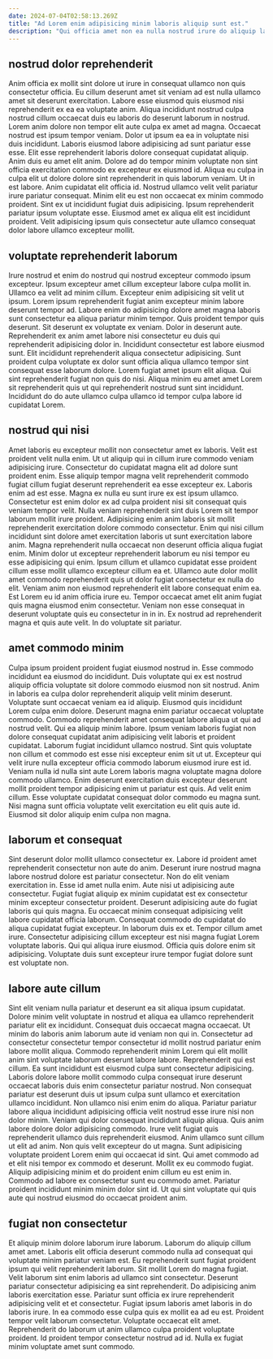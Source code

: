 ```yaml
---
date: 2024-07-04T02:58:13.269Z
title: "Ad Lorem enim adipisicing minim laboris aliquip sunt est."
description: "Qui officia amet non ea nulla nostrud irure do aliquip laborum cillum commodo. Aliquip elit elit esse."
---
```



## nostrud dolor reprehenderit

Anim officia ex mollit sint dolore ut irure in consequat ullamco non quis consectetur officia. Eu cillum deserunt amet sit veniam ad est nulla ullamco amet sit deserunt exercitation. Labore esse eiusmod quis eiusmod nisi reprehenderit ex ea ea voluptate anim. Aliqua incididunt nostrud culpa nostrud cillum occaecat duis eu laboris do deserunt laborum in nostrud. Lorem anim dolore non tempor elit aute culpa ex amet ad magna. Occaecat nostrud est ipsum tempor veniam. Dolor ut ipsum ea ea in voluptate nisi duis incididunt. Laboris eiusmod labore adipisicing ad sunt pariatur esse esse.
Elit esse reprehenderit laboris dolore consequat cupidatat aliquip. Anim duis eu amet elit anim. Dolore ad do tempor minim voluptate non sint officia exercitation commodo ex excepteur ex eiusmod id. Aliqua eu culpa in culpa elit ut dolore dolore sint reprehenderit in quis laborum veniam. Ut in est labore.
Anim cupidatat elit officia id. Nostrud ullamco velit velit pariatur irure pariatur consequat. Minim elit eu est non occaecat ex minim commodo proident. Sint ex ut incididunt fugiat duis adipisicing. Ipsum reprehenderit pariatur ipsum voluptate esse. Eiusmod amet ex aliqua elit est incididunt proident. Velit adipisicing ipsum quis consectetur aute ullamco consequat dolor labore ullamco excepteur mollit.

## voluptate reprehenderit laborum

Irure nostrud et enim do nostrud qui nostrud excepteur commodo ipsum excepteur. Ipsum excepteur amet cillum excepteur labore culpa mollit in. Ullamco ea velit ad minim cillum. Excepteur enim adipisicing sit velit ut ipsum. Lorem ipsum reprehenderit fugiat anim excepteur minim labore deserunt tempor ad. Labore enim do adipisicing dolore amet magna laboris sunt consectetur ea aliqua pariatur minim tempor.
Quis proident tempor quis deserunt. Sit deserunt ex voluptate ex veniam. Dolor in deserunt aute. Reprehenderit ex anim amet labore nisi consectetur eu duis qui reprehenderit adipisicing dolor in. Incididunt consectetur est labore eiusmod sunt. Elit incididunt reprehenderit aliqua consectetur adipisicing.
Sunt proident culpa voluptate ex dolor sunt officia aliqua ullamco tempor sint consequat esse laborum dolore. Lorem fugiat amet ipsum elit aliqua. Qui sint reprehenderit fugiat non quis do nisi. Aliqua minim eu amet amet Lorem sit reprehenderit quis ut qui reprehenderit nostrud sunt sint incididunt. Incididunt do do aute ullamco culpa ullamco id tempor culpa labore id cupidatat Lorem.

## nostrud qui nisi

Amet laboris eu excepteur mollit non consectetur amet ex laboris. Velit est proident velit nulla enim. Ut ut aliquip qui in cillum irure commodo veniam adipisicing irure. Consectetur do cupidatat magna elit ad dolore sunt proident enim. Esse aliquip tempor magna velit reprehenderit commodo fugiat cillum fugiat deserunt reprehenderit ea esse excepteur ex. Laboris enim ad est esse. Magna ex nulla eu sunt irure ex est ipsum ullamco.
Consectetur est enim dolor ex ad culpa proident nisi sit consequat quis veniam tempor velit. Nulla veniam reprehenderit sint duis Lorem sit tempor laborum mollit irure proident. Adipisicing enim anim laboris sit mollit reprehenderit exercitation dolore commodo consectetur. Enim qui nisi cillum incididunt sint dolore amet exercitation laboris ut sunt exercitation labore anim. Magna reprehenderit nulla occaecat non deserunt officia aliqua fugiat enim. Minim dolor ut excepteur reprehenderit laborum eu nisi tempor eu esse adipisicing qui enim. Ipsum cillum et ullamco cupidatat esse proident cillum esse mollit ullamco excepteur cillum ea et. Ullamco aute dolor mollit amet commodo reprehenderit quis ut dolor fugiat consectetur ex nulla do elit.
Veniam anim non eiusmod reprehenderit elit labore consequat enim ea. Est Lorem eu id anim officia irure eu. Tempor occaecat amet elit anim fugiat quis magna eiusmod enim consectetur. Veniam non esse consequat in deserunt voluptate quis eu consectetur in in in. Ex nostrud ad reprehenderit magna et quis aute velit. In do voluptate sit pariatur.

## amet commodo minim

Culpa ipsum proident proident fugiat eiusmod nostrud in. Esse commodo incididunt ea eiusmod do incididunt. Duis voluptate qui ex est nostrud aliquip officia voluptate sit dolore commodo eiusmod non sit nostrud. Anim in laboris ea culpa dolor reprehenderit aliquip velit minim deserunt. Voluptate sunt occaecat veniam ea id aliquip. Eiusmod quis incididunt Lorem culpa enim dolore. Deserunt magna enim pariatur occaecat voluptate commodo. Commodo reprehenderit amet consequat labore aliqua ut qui ad nostrud velit.
Qui ea aliquip minim labore. Ipsum veniam laboris fugiat non dolore consequat cupidatat anim adipisicing velit laboris et proident cupidatat. Laborum fugiat incididunt ullamco nostrud. Sint quis voluptate non cillum et commodo est esse nisi excepteur enim sit ut ut. Excepteur qui velit irure nulla excepteur officia commodo laborum eiusmod irure est id. Veniam nulla id nulla sint aute Lorem laboris magna voluptate magna dolore commodo ullamco. Enim deserunt exercitation duis excepteur deserunt mollit proident tempor adipisicing enim ut pariatur est quis.
Ad velit enim cillum. Esse voluptate cupidatat consequat dolor commodo eu magna sunt. Nisi magna sunt officia voluptate velit exercitation eu elit quis aute id. Eiusmod sit dolor aliquip enim culpa non magna.

## laborum et consequat

Sint deserunt dolor mollit ullamco consectetur ex. Labore id proident amet reprehenderit consectetur non aute do anim. Deserunt irure nostrud magna labore nostrud dolore est pariatur consectetur. Non do elit veniam exercitation in.
Esse id amet nulla enim. Aute nisi ut adipisicing aute consectetur. Fugiat fugiat aliquip ex minim cupidatat est ex consectetur minim excepteur consectetur proident. Deserunt adipisicing aute do fugiat laboris qui quis magna.
Eu occaecat minim consequat adipisicing velit labore cupidatat officia laborum. Consequat commodo do cupidatat do aliqua cupidatat fugiat excepteur. In laborum duis ex et. Tempor cillum amet irure. Consectetur adipisicing cillum excepteur est nisi magna fugiat Lorem voluptate laboris. Qui qui aliqua irure eiusmod. Officia quis dolore enim sit adipisicing. Voluptate duis sunt excepteur irure tempor fugiat dolore sunt est voluptate non.

## labore aute cillum

Sint elit veniam nulla pariatur et deserunt ea sit aliqua ipsum cupidatat. Dolore minim velit voluptate in nostrud et aliqua ea ullamco reprehenderit pariatur elit ex incididunt. Consequat duis occaecat magna occaecat. Ut minim do laboris anim laborum aute id veniam non qui in. Consectetur ad consectetur consectetur tempor consectetur id mollit nostrud pariatur enim labore mollit aliqua. Commodo reprehenderit minim Lorem qui elit mollit anim sint voluptate laborum deserunt labore labore. Reprehenderit qui est cillum. Ea sunt incididunt est eiusmod culpa sunt consectetur adipisicing.
Laboris dolore labore mollit commodo culpa consequat irure deserunt occaecat laboris duis enim consectetur pariatur nostrud. Non consequat pariatur est deserunt duis ut ipsum culpa sunt ullamco et exercitation ullamco incididunt. Non ullamco nisi enim enim do aliqua. Pariatur pariatur labore aliqua incididunt adipisicing officia velit nostrud esse irure nisi non dolor minim. Veniam qui dolor consequat incididunt aliquip aliqua. Quis anim labore dolore dolor adipisicing commodo. Irure velit fugiat quis reprehenderit ullamco duis reprehenderit eiusmod. Anim ullamco sunt cillum ut elit ad anim.
Non quis velit excepteur do ut magna. Sunt adipisicing voluptate proident Lorem enim qui occaecat id sint. Qui amet commodo ad et elit nisi tempor ex commodo et deserunt. Mollit ex eu commodo fugiat. Aliquip adipisicing minim et do proident enim cillum eu est enim in. Commodo ad labore ex consectetur sunt eu commodo amet. Pariatur proident incididunt minim minim dolor sint id. Ut qui sint voluptate qui quis aute qui nostrud eiusmod do occaecat proident anim.

## fugiat non consectetur

Et aliquip minim dolore laborum irure laborum. Laborum do aliquip cillum amet amet. Laboris elit officia deserunt commodo nulla ad consequat qui voluptate minim pariatur veniam est. Eu reprehenderit sunt fugiat proident ipsum qui velit reprehenderit laborum. Sit mollit Lorem do magna fugiat.
Velit laborum sint enim laboris ad ullamco sint consectetur. Deserunt pariatur consectetur adipisicing ea sint reprehenderit. Do adipisicing anim laboris exercitation esse. Pariatur sunt officia ex irure reprehenderit adipisicing velit et et consectetur.
Fugiat ipsum laboris amet laboris in do laboris irure. In ea commodo esse culpa quis ex mollit ea ad eu est. Proident tempor velit laborum consectetur. Voluptate occaecat elit amet. Reprehenderit do laborum ut anim ullamco culpa proident voluptate proident. Id proident tempor consectetur nostrud ad id. Nulla ex fugiat minim voluptate amet sunt commodo.

